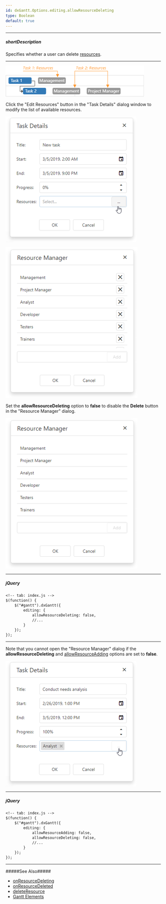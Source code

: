 ```yaml
---
id: dxGantt.Options.editing.allowResourceDeleting
type: Boolean
default: true
---
```

---
##### shortDescription
Specifies whether a user can delete [resources](/api-reference/10%20UI%20Widgets/dxGantt/1%20Configuration/resources '{basewidgetpath}/Configuration/#resources').

---

![DevExtreme Gantt Chart - Task Resources](/images/Gantt/resource-assignments.png)

Click the "Edit Resources" button in the "Task Details" dialog window to modify the list of available resources.

![DevExtreme Gantt Chart - Edit Task Resources](/images/Gantt/edit-resources-button.png)

![DevExtreme Gantt Chart - Resource Manager](/images/Gantt/resource-manager.png)

Set the **allowResourceDeleting** option to **false** to disable the **Delete** button in the "Resource Manager" dialog. 

![DevExtreme Gantt Chart - Resource Manager](/images/Gantt/resource-manager-disable-delete-button.png)

---
##### jQuery

    <!-- tab: index.js -->
    $(function() {
        $("#gantt").dxGantt({
            editing: {
                allowResourceDeleting: false, 
                //...
            }
        });
    }); 

---

Note that you cannot open the "Resource Manager" dialog if the **allowResourceDeleting** and [allowResourceAdding](/Documentation/ApiReference/UI_Components/dxGantt/editing/#allowResourceAdding) options are set to **false**.

![DevExtreme Gantt Chart - Disabled Resource Manager](/images/Gantt/edit-dialog-diable-resource-manager.png)

---
##### jQuery

    <!-- tab: index.js -->
    $(function() {
        $("#gantt").dxGantt({
            editing: {
                allowResourceAdding: false, 
                allowResourceDeleting: false, 
                //...
            }
        });
    }); 

---

#####See Also#####
- [onResourceDeleting](/Documentation/ApiReference/UI_Components/dxGantt/Configuration/#onResourceDeleting)
- [onResourceDeleted](/Documentation/ApiReference/UI_Components/dxGantt/Configuration/#onResourceDeleted)
- [deleteResource](/Documentation/ApiReference/UI_Components/dxGantt/Methods/#deleteResourcekey)
- [Gantt Elements](/Documentation/Guide/UI_Components/Gantt/Gantt_Elements/)

